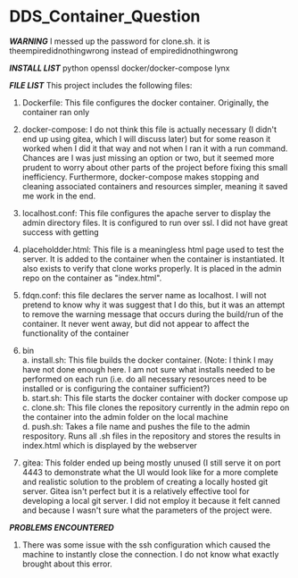 # DDS_Container_Question
***WARNING*** I messed up the password for clone.sh. it is theempiredidnothingwrong instead of empiredidnothingwrong

***INSTALL LIST***
python
openssl
docker/docker-compose
lynx

***FILE LIST***
This project includes the following files:
1. Dockerfile: This file configures the docker container. Originally, the container ran only 
2. docker-compose: I do not think this file is actually necessary (I didn't end up using gitea, which I will discuss later) but for some reason it worked when I did it that way and not when I ran it with a run command. Chances are I was just missing an option or two, but it seemed more prudent to worry about other parts of the project before fixing this small inefficiency. Furthermore, docker-compose makes stopping and cleaning associated containers and resources simpler, meaning it saved me work in the end.
3. localhost.conf: This file configures the apache server to display the admin directory files. It is configured to run over ssl. I did not have great success with getting 
4. placeholdder.html: This file is a meaningless html page used to test the server. It is added to the container when the container is instantiated. It also exists to verify that clone works properly. It is placed in the admin repo on the container as "index.html".
5. fdqn.conf: this file declares the server name as localhost. I will not pretend to know why it was suggest that I do this, but it was an attempt to remove the warning message that occurs during the build/run of the container. It never went away, but did not appear to affect the functionality of the container
6. bin  
    a. install.sh: This file builds the docker container. (Note: I think I may have not done enough here. I am not sure what installs needed to be performed on each run (i.e. do all necessary resources need to be installed or is configuring the container sufficient?)  
    b. start.sh: This file starts the docker container with docker compose up  
    c. clone.sh: This file clones the repository currently in the admin repo on the container into the admin folder on the local machine  
    d. push.sh: Takes a file name and pushes the file to the admin respository. Runs all .sh files in the repository and stores the results in index.html which is displayed by the webserver  

7. gitea: This folder ended up being mostly unused (I still serve it on port 4443 to demonstrate what the UI would look like for a more complete and realistic solution to the problem of creating a locally hosted git server. Gitea isn't perfect but it is a relatively effective tool for developing a local git server. I did not employ it because it felt canned and because I wasn't sure what the parameters of the project were.

***PROBLEMS ENCOUNTERED***
1. There was some issue with the ssh configuration which caused the machine to instantly close the connection. I do not know what exactly brought about this error.


